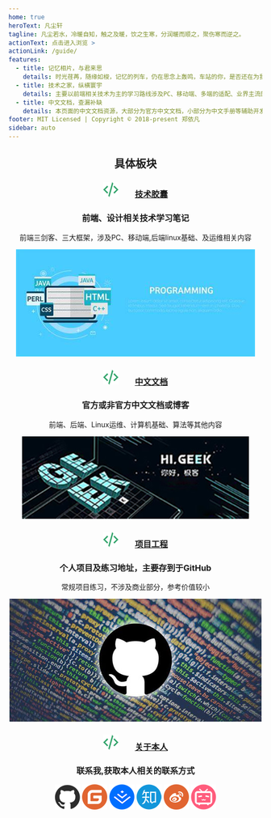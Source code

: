 ```yaml
---
home: true
heroText: 凡尘轩
tagline: 凡尘若水，冷暖自知，触之及暖，饮之生寒，分润暖而顺之，聚伤寒而逆之。
actionText: 点击进入浏览 >
actionLink: /guide/
features:
  - title: 记忆相片，与君来思
    details: 时光荏苒，随缘如梭，记忆的列车，仍在思念上轰鸣，车站的你，是否还在为我流连
  - title: 技术之家，纵横寰宇
    details: 主要以前端相关技术为主的学习路线涉及PC、移动端、多端的适配、业界主流的前端技术栈内容
  - title: 中文文档，查漏补缺
    details: 本页面的中文文档资源，大部分为官方中文文档，小部分为中文手册等辅助开发工具
footer: MIT Licensed | Copyright © 2018-present 郑依凡
sidebar: auto
---
```


## <center>具体板块</center>

<center>

### ![code](../docs/.vuepress/public/code-mid.png)&emsp;&emsp;[技术胶囊](../Technology/README.md)

<h3>前端、设计相关技术学习笔记</h3>
前端三剑客、三大框架，涉及PC、移动端,后端linux基础、及运维相关内容

![js](../docs/.vuepress/public/jn.jpg)

### ![code](../docs/.vuepress/public/code-mid.png)&emsp;&emsp;[中文文档](../Doc/README.md)

<h3>官方或非官方中文文档或博客</h3>
前端、后端、Linux运维、计算机基础、算法等其他内容

![doc](../docs/.vuepress/public/p-doc.jpg)

### ![code](../docs/.vuepress/public/code-mid.png)&emsp;&emsp;[项目工程](../Project/README.md)

<h3>个人项目及练习地址，主要存到于GitHub</h3>
常规项目练习，不涉及商业部分，参考价值较小

![blog](../docs/.vuepress/public/github-pro.jpg)

### ![code](../docs/.vuepress/public/code-mid.png)&emsp;&emsp;[关于本人](../About/README.md)

<h3>联系我,获取本人相关的联系方式</h3>

![github](../docs/.vuepress/public/about/github.png)
![github](../docs/.vuepress/public/about/gitee.png)
![github](../docs/.vuepress/public/about/juejin.png)
![github](../docs/.vuepress/public/about/zhihu.png)
![github](../docs/.vuepress/public/about/sina.png)
![github](../docs/.vuepress/public/about/bilibili.png)

 </center>